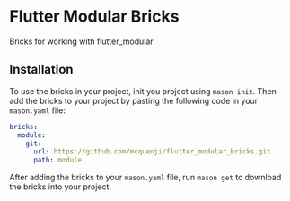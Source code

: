 # Flutter Modular Bricks

Bricks for working with flutter_modular

## Installation

To use the bricks in your project, init you project using `mason init`. Then add the bricks to your project by pasting the following code in your `mason.yaml` file:

```yaml
bricks:
  module:
    git:
      url: https://github.com/mcquenji/flutter_modular_bricks.git
      path: module
```

After adding the bricks to your `mason.yaml` file, run `mason get` to download the bricks into your project.
